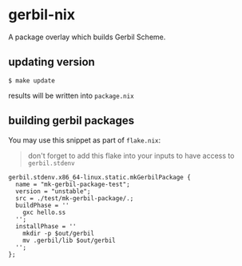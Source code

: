 # gerbil-nix

A package overlay which builds Gerbil Scheme.

## updating version

```console
$ make update
```

results will be written into `package.nix`

## building gerbil packages

You may use this snippet as part of `flake.nix`:

> don't forget to add this flake into your inputs to have access to `gerbil.stdenv`

```
gerbil.stdenv.x86_64-linux.static.mkGerbilPackage {
  name = "mk-gerbil-package-test";
  version = "unstable";
  src = ./test/mk-gerbil-package/.;
  buildPhase = ''
    gxc hello.ss
  '';
  installPhase = ''
    mkdir -p $out/gerbil
    mv .gerbil/lib $out/gerbil
  '';
};
```
